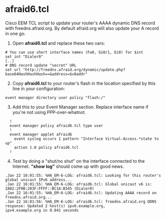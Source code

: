 afraid6.tcl
===========

Cisco EEM TCL script to update your router's AAAA dynamic DNS record with freedns.afraid.org.
By default afraid.org will also update your A record in one go.

1. Open <b>afraid6.tcl</b> and replace these two vars:
```
# You can use short interface names (Fa0, Gi0/1, Di0) for $int
set int "Dialer0"
[..]
# DNS record update "secret" URL
set url "http://freedns.afraid.org/dynamic/update.php?base64HashHashHash==&address=$v6addr"
```

2. Copy <b>afraid6.tcl</b> to your router's flash in the location specified by this line in your configuration:
```
event manager directory user policy "flash:/"
````

3. Add this to your Event Manager section. Replace interface name if you're not using PPP-over-whatnot.
```
  !
  event manager policy afraid6.tcl type user
  !
  event manager applet afraid6
    event syslog occurs 1 pattern "Interface Virtual-Access.*state to up"
    action 1.0 policy afraid6.tcl
  !
```

4. Test by doing a "shut/no shut" on the interface connected to the Internet. <b>"show log"</b> should come up with good news.
```
.Jan 22 16:01:55: %HA_EM-6-LOG: afraid6.tcl: Looking for this router's global unicast IPv6 address...
.Jan 22 16:01:55: %HA_EM-6-LOG: afraid6.tcl: Global unicast v6 is: 2A02:2F0B:203F:FFFF::BC1A:B345 (Dialer0)
.Jan 22 16:01:55: %HA_EM-6-LOG: afraid6.tcl: Updating AAAA record on freedns.afraid.org...
.Jan 22 16:01:56: %HA_EM-6-LOG: afraid6.tcl: freedns.afraid.org DDNS response: Updated 2 host(s) ipv6.example.org,
ipv4.example.org in 0.041 seconds
```
